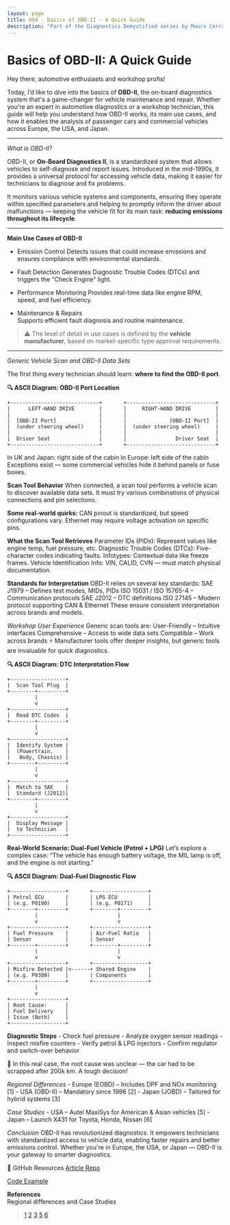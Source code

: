 ```yaml
---
layout: page
title: 004 - Basics of OBD-II – A Quick Guide
description: "Part of the Diagnostics Demystified series by Mauro Cerrato"
---
```


# Basics of OBD-II: A Quick Guide  

Hey there, automotive enthusiasts and workshop profis!

Today, I’d like to dive into the basics of **OBD-II**, the on-board diagnostics system that's a game-changer for vehicle maintenance and repair. Whether you're an expert in automotive diagnostics or a workshop technician, this guide will help you understand how OBD-II works, its main use cases, and how it enables the analysis of passenger cars and commercial vehicles across Europe, the USA, and Japan.

---

*What is OBD-II?*

OBD-II, or **On-Board Diagnostics II**, is a standardized system that allows vehicles to self-diagnose and report issues. Introduced in the mid-1990s, it provides a universal protocol for accessing vehicle data, making it easier for technicians to diagnose and fix problems.

It monitors various vehicle systems and components, ensuring they operate within specified parameters and helping to promptly inform the driver about malfunctions — keeping the vehicle fit for its main task: **reducing emissions throughout its lifecycle**.

---

**Main Use Cases of OBD-II**

- Emission Control
  Detects issues that could increase emissions and ensures compliance with environmental standards.

- Fault Detection
  Generates Diagnostic Trouble Codes (DTCs) and triggers the “Check Engine” light.

- Performance Monitoring
  Provides real-time data like engine RPM, speed, and fuel efficiency.

- Maintenance & Repairs  
  Supports efficient fault diagnosis and routine maintenance.

> ⚠️ The level of detail in use cases is defined by the **vehicle manufacturer**, based on market-specific type approval requirements.

---

*Generic Vehicle Scan and OBD-II Data Sets*

The first thing every technician should learn: **where to find the OBD-II port**.

**🔍 ASCII Diagram: OBD-II Port Location**
```text
+-----------------------------+       +-----------------------------+
|      LEFT-HAND DRIVE        |       |     RIGHT-HAND DRIVE        |
|                             |       |                             |
|  [OBD-II Port]              |       |              [OBD-II Port]  |
|  (under steering wheel)     |       |  (under steering wheel)     |
|                             |       |                             |
|  Driver Seat                |       |                Driver Seat  |
+-----------------------------+       +-----------------------------+
```

In UK and Japan: right side of the cabin
In Europe: left side of the cabin
Exceptions exist — some commercial vehicles hide it behind panels or fuse boxes.

**Scan Tool Behavior**
When connected, a scan tool performs a vehicle scan to discover available data sets. It must try various combinations of physical connections and pin selections.

**Some real-world quirks:**
	CAN pinout is standardized, but speed configurations vary.
	Ethernet may require voltage activation on specific pins.

**What the Scan Tool Retrieves**
	Parameter IDs (PIDs): Represent values like engine temp, fuel pressure, etc.
	Diagnostic Trouble Codes (DTCs): Five-character codes indicating faults.
	Infotypes: Contextual data like freeze frames.
	Vehicle Identification Info: VIN, CALID, CVN — must match physical documentation.

**Standards for Interpretation**
	OBD-II relies on several key standards:
	SAE J1979 – Defines test modes, MIDs, PIDs
	ISO 15031 / ISO 15765-4 – Communication protocols
	SAE J2012 – DTC definitions
	ISO 27145 – Modern protocol supporting CAN & Ethernet
These ensure consistent interpretation across brands and models.

*Workshop User Experience*
Generic scan tools are:
	User-Friendly – Intuitive interfaces
	Comprehensive – Access to wide data sets
	Compatible – Work across brands
⚡ Manufacturer tools offer deeper insights, but generic tools are invaluable for quick diagnostics.

**🔍 ASCII Diagram: DTC Interpretation Flow**
```text
+------------------+
|  Scan Tool Plug  |
+--------+---------+
         |
         v
+------------------+
|  Read DTC Codes  |
+--------+---------+
         |
         v
+------------------+
|  Identify System |
|  (Powertrain,    |
|   Body, Chassis) |
+--------+---------+
         |
         v
+------------------+
|  Match to SAE    |
|  Standard (J2012)|
+--------+---------+
         |
         v
+------------------+
|  Display Message |
|  to Technician   |
+------------------+

```


**Real-World Scenario: Dual-Fuel Vehicle (Petrol + LPG)**
Let’s explore a complex case: “The vehicle has enough battery voltage, the MIL lamp is off, and the engine is not starting.”

**🔍 ASCII Diagram: Dual-Fuel Diagnostic Flow**
```text
+------------------+       +------------------+
| Petrol ECU       |       | LPG ECU          |
| (e.g. P0190)     |       | (e.g. P0171)     |
+--------+---------+       +--------+---------+
         |                          |
         v                          v
+------------------+       +------------------+
| Fuel Pressure    |       | Air-Fuel Ratio   |
| Sensor           |       | Sensor           |
+--------+---------+       +--------+---------+
         |                          |
         v                          v
+------------------+       +------------------+
| Misfire Detected |<------+ Shared Engine    |
| (e.g. P0300)     |       | Components       |
+--------+---------+       +------------------+
         |
         v
+------------------+
| Root Cause:      |
| Fuel Delivery    |
| Issue (Both)     |
+------------------+

```


**Diagnostic Steps**
	- Check fuel pressure
	- Analyze oxygen sensor readings
	- Inspect misfire counters
	- Verify petrol & LPG injectors
	- Confirm regulator and switch-over behavior

🧠 In this real case, the root cause was unclear — the car had to be scrapped after 200k km. A tough decision!

*Regional Differences*
	- Europe (EOBD) – Includes DPF and NOx monitoring [1]
	- USA (OBD-II) – Mandatory since 1996 [2]
	- Japan (JOBD) – Tailored for hybrid systems [3]

*Case Studies*
	- USA – Autel MaxiSys for American & Asian vehicles [5]
	- Japan – Launch X431 for Toyota, Honda, Nissan [6]

*Conclusion*
OBD-II has revolutionized diagnostics. It empowers technicians with standardized access to vehicle data, enabling faster repairs and better emissions control.
Whether you're in Europe, the USA, or Japan — OBD-II is your gateway to smarter diagnostics.

🔗 GitHub Resources
[Article Repo](https://maurocerrato.github.io/diagnostics-demystified/)

[Code Example](https://github.com/MauroCerrato/sovd-lab/tree/main/examples/obd2-sovd-sim)

**References**  
Regional differences and Case Studies
> [1](http://www.volkspage.net/technik/ssp/ssp/SSP_315.PDF)
> [2](https://www.irjet.net/archives/V3/i3/IRJET-V3I3321.pdf)
> [3](https://www.thesubaruforums.com/threads/jobd-on-japanese-models.10075/)
> [5](https://www.iamcarhacker.com/best-bi-directional-obd-ii-scanners/)
> [6](https://dieselnet.com/news/2018/03sae.php)
